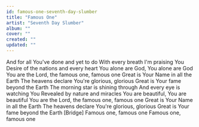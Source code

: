 ```yaml
---
id: famous-one-seventh-day-slumber
title: "Famous One"
artist: "Seventh Day Slumber"
album: ""
cover: ""
created: ""
updated: ""
---
```


And for all You've done and yet to do
With every breath I'm praising You
Desire of the nations and every heart
You alone are God, You alone are God
You are the Lord, the famous one, famous one
Great is Your Name in all the Earth
The heavens declare You're glorious, glorious
Great is Your fame beyond the Earth
The morning star is shining through
And every eye is watching You
Revealed by nature and miracles
You are beautiful, You are beautiful
You are the Lord, the famous one, famous one
Great is Your Name in all the Earth
The heavens declare You're glorious, glorious
Great is Your fame beyond the Earth
[Bridge]
Famous one, famous one
Famous one, famous one